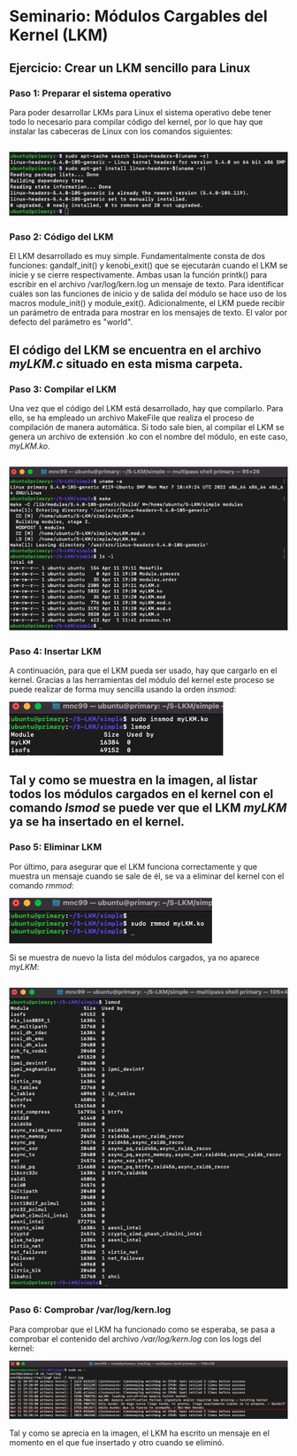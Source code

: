 # Seminario: Módulos Cargables del Kernel (LKM)
## Ejercicio: Crear un LKM sencillo para Linux

### Paso 1: Preparar el sistema operativo

Para poder desarrollar LKMs para Linux el sistema operativo debe tener todo lo necesario para
compilar código del kernel, por lo que hay que instalar las cabeceras de Linux con los comandos
siguientes:

![Cabeceras de Linux](https://github.com/mnc99/PDIH/blob/main/S-LKM/Screenshots/cabeceras-linux.png?raw=true)
---

### Paso 2: Código del LKM

El LKM desarrollado es muy simple. Fundamentalmente consta de dos funciones: gandalf_init() y kenobi_exit()
que se ejecutarán cuando el LKM se inicie y se cierre respectivamente. Ambas usan la función
printk() para escribir en el archivo /var/log/kern.log un mensaje de texto. Para identificar cuáles son las
funciones de inicio y de salida del módulo se hace uso de los macros module_init() y module_exit(). Adicionalmente,
el LKM puede recibir un parámetro de entrada para mostrar en los mensajes de texto. El valor por defecto del parámetro
es "world".

El código del LKM se encuentra en el archivo *myLKM.c* situado en esta misma carpeta.
---

### Paso 3: Compilar el LKM

Una vez que el código del LKM está desarrollado, hay que compilarlo. Para ello, se ha empleado un archivo MakeFile
que realiza el proceso de compilación de manera automática. Si todo sale bien, al compilar el LKM se genera un archivo
de extensión .ko con el nombre del módulo, en este caso, *myLKM.ko*.

![Compilación del LKM](https://github.com/mnc99/PDIH/blob/main/S-LKM/Screenshots/Compilar%20LKM.png?raw=true)
---

### Paso 4: Insertar LKM

A continuación, para que el LKM pueda ser usado, hay que cargarlo en el kernel. Gracias a las herramientas del módulo
del kernel este proceso se puede realizar de forma muy sencilla usando la orden *insmod*:

![Inserción del LKM](https://github.com/mnc99/PDIH/blob/main/S-LKM/Screenshots/Insertar%20LKM.png?raw=true)

Tal y como se muestra en la imagen, al listar todos los módulos cargados en el kernel con el comando *lsmod* se puede
ver que el LKM *myLKM* ya se ha insertado en el kernel.
---

### Paso 5: Eliminar LKM

Por último, para asegurar que el LKM funciona correctamente y que muestra un mensaje cuando se sale de él, se va a eliminar del kernel
con el comando *rmmod*:

![Eliminar LKM](https://github.com/mnc99/PDIH/blob/main/S-LKM/Screenshots/Eliminar%20LKM.png?raw=true)

Si se muestra de nuevo la lista del módulos cargados, ya no aparece *myLKM*:

![Lista de LKMs](https://github.com/mnc99/PDIH/blob/main/S-LKM/Screenshots/Lista%20LKM.png?raw=true)
---

### Paso 6: Comprobar /var/log/kern.log

Para comprobar que el LKM ha funcionado como se esperaba, se pasa a comprobar el contenido del archivo
*/var/log/kern.log* con los logs del kernel:

![Logs del Kernel](https://github.com/mnc99/PDIH/blob/main/S-LKM/Screenshots/Logs%20Kernel.png?raw=true)

Tal y como se aprecia en la imagen, el LKM ha escrito un mensaje en el momento en el que fue insertado y
otro cuando se eliminó.